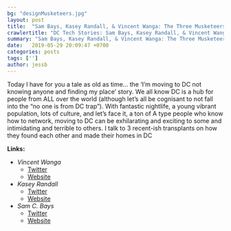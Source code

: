 ```yaml
---
bg: "designMusketeers.jpg"
layout: post
title:  "Sam Bays, Kasey Randall, & Vincent Wanga: The Three Musketeers of Desig"
crawlertitle: "DC Tech Stories: Sam Bays, Kasey Randall, & Vincent Wanga"
summary: "Sam Bays, Kasey Randall, & Vincent Wanga: The Three Musketeers of Desig"
date:   2019-05-29 20:09:47 +0700
categories: posts
tags: ['']
author: jessb
---
```


<p class="no-margin">Today I have for you a tale as old as time… the ‘I’m moving to DC not knowing anyone and finding my place’ story.  We all know DC is a hub for people from ALL over the world (although let’s all be cognisant to not fall into the “no one is from DC trap”). With fantastic nightlife, a young vibrant population, lots of culture, and let’s face it, a ton of A type people who know how to network, moving to DC can be exhilarating and exciting to some and intimidating and terrible to others.  I talk to 3 recent-ish transplants on how they found each other and made their homes in DC
</p>
<script src="https://www.buzzsprout.com/108546/705284-sam-bays-kasey-randall-vincent-wanga-the-three-musketeers-of-design.js?player=small" type="text/javascript" charset="utf-8"></script>


<p>
  <strong>Links:</strong> 
  <ul>
    <li>
      <i>Vincent Wanga</i>
        <ul>
          <li><a href="https://twitter.com/TenTriangles ">Twitter</a></li>
          <li><a href=" http://www.vwanga.com/ ">Website</a></li>
        </ul>
    </li>
    <li>
      <i>Kasey Randall</i>
        <ul>
          <li><a href="https://twitter.com/toastycheesitz">Twitter</a></li>
          <li><a href="http://kaseyrandall.com/">Website</a></li>
        </ul>
    </li>
    <li>
      <i>Sam C. Bays</i>
        <ul>
          <li><a href="https://twitter.com/samcbays">Twitter</a></li>
          <li><a href="https://www.linkedin.com/in/samcbays/">Website</a></li>
        </ul>
    </li>
  </ul>
</p> 

